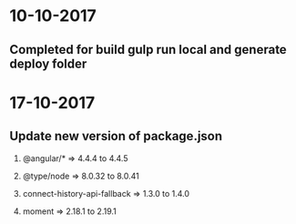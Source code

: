 # 10-10-2017

## Completed for build gulp run local and generate deploy folder

# 17-10-2017

## Update new version of package.json

1. @angular/* => 4.4.4 to 4.4.5

2. @type/node => 8.0.32 to 8.0.41

3. connect-history-api-fallback => 1.3.0 to 1.4.0

4. moment => 2.18.1 to 2.19.1